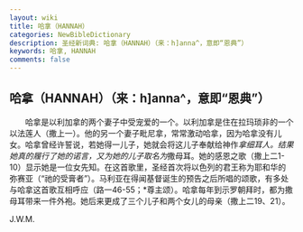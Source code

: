 ```yaml
---
layout: wiki
title: 哈拿（HANNAH）
categories: NewBibleDictionary
description: 圣经新词典: 哈拿（HANNAH）（来：h]anna^，意即“恩典”）
keywords: 哈拿, HANNAH
comments: false
---
```


## 哈拿（HANNAH）（来：h]anna^，意即“恩典”）

　　哈拿是以利加拿的两个妻子中受宠爱的一个。以利加拿是住在拉玛琐非的一个以法莲人（撒上一）。他的另一个妻子毗尼拿，常常激动哈拿，因为哈拿没有儿女。哈拿曾经许誓说，若她得一儿子，她就会将这儿子奉献给神作*拿细耳人。结果她真的履行了她的诺言，又为她的儿子取名为*撒母耳。她的感恩之歌（撒上二1-10）显示她是一位女先知。在这首歌里，圣经首次将以色列的君王称为耶和华的弥赛亚（“祂的受膏者”）。马利亚在得闻基督诞生的预告之后所唱的颂歌，有多处与哈拿这首歌互相呼应（路一46-55；*尊主颂）。哈拿每年到示罗朝拜时，都为撒母耳带来一件外袍。她后来更成了三个儿子和两个女儿的母亲（撒上二19、21）。

J.W.M.








